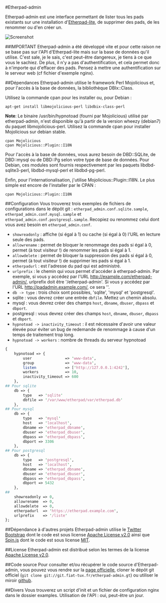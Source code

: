 #Etherpad-admin

Etherpad-admin est une interface permettant de lister tous les pads existants sur une installation d'[Etherpad-lite](https://github.com/ether/etherpad-lite), de supprimer des pads, de les renommer ou d'en créer un.

![Screenshot](https://raw.github.com/ldidry/etherpad-admin/master/demo.png)

##IMPORTANT
Etherpad-admin a été développé vite et pour cette raison ne se base pas sur l'API d'Etherpad-lite mais sur la base de données qu'il utilise.
C'est sale, je le sais, c'est peut-être dangereux, je tiens à ce que vous le sachiez.
De plus, il n'y a pas d'authentification, et cela permet donc à n'importe qui d'effacer des pads. Pensez à mettre une authentification sur le serveur web (cf fichier d'exemple nginx).

##Dépendances
Etherpad-admin utilise le framework Perl Mojolicious et, pour l'accès à la base de données, la bibliothèque DBIx::Class.

Utilisez la commande cpan pour les installer ou, pour Debian :
```shell
apt-get install libmojolicious-perl libdbix-class-perl
```

__Note__: Le binaire /usr/bin/hypnotoad (fourni par Mojolicious) utilisé par etherpad-admin, n'est disponible qu'à partir de la version wheezy (debian7) du paquet libmojolicious-perl. Utilisez la commande cpan pour installer Mojolicious sur debian stable.

```shell
cpan Mojolicious
cpan Mojolicious::Plugin::I18N
```

Pour l'accès à la base de données, vous aurez besoin de DBD::SQLite, de DBD::mysql ou de DBD::Pg selon votre type de base de données.
Pour Debian, ces modules sont fournis respectivement par les paquets libdbd-sqlite3-perl, libdbd-mysql-perl et libdbd-pg-perl.

Enfin, pour l'internationalisation, j'utilise Mojolicious::Plugin::I18N. Le plus simple est encore de l'installer par le CPAN :

```shell
cpan Mojolicious::Plugin::I18N
```

##Configuration
Vous trouverez trois exemples de fichiers de configurations dans le dépôt git : `etherpad_admin.conf.sqlite.sample`, `etherpad_admin.conf.mysql.sample` et `etherpad_admin.conf.postgresql.sample`.
Recopiez ou renommez celui dont vous avez besoin en `etherpad_admin.conf`.
* `showreadonly` : affiche (si égal à 1) ou cache (si égal à 0) l'URL en lecture seule des pads.
* `allowrename`  : permet de bloquer le renommage des pads si égal à 0, permet (à tout visiteur !) de renommer les pads si égal à 1.
* `allowdelete`  : permet de bloquer la suppression des pads si égal à 0, permet (à tout visiteur !) de supprimer les pads si égal à 1.
* `etherpadurl`  : est l'adresse du pad qui est administré.
* `urlprefix`    : le chemin qui vous permet d'accéder à etherpad-admin.
  Par exemple, si vous y accédez par l'URL http://example.com/etherpad-admin/, urlprefix doit être '/etherpad-admin'.
  Si vous y accédez par l'URL http://padadmin.example.com/, ce sera ''.
* `db -> type`  : trois choix sont possibles, 'sqlite', 'mysql' et 'postgresql'.
 * sqlite      : vous devrez créer une entrée `dbfile`. Mettez un chemin absolu.
 * mysql       : vous devrez créer des champs `host`, `dbname`, `dbuser`, `dbpass` et `dbport`.
 * postgresql  : vous devrez créer des champs `host`, `dbname`, `dbuser`, `dbpass` et `dbport`.
* `hypnotoad -> inactivity_timeout` : il est nécessaire d'avoir une valeur élevée pour éviter un bug de redemande de renommage à cause d'un temps de traitement trop long.
* `hypnotoad -> workers`            : nombre de threads du serveur hypnotoad

```perl
{
    hypnotoad => {
        user               => 'www-data',
        group              => 'www-data',
        listen             => ['http://127.0.0.1:4242'],
        workers            => 10,
        inactivity_timeout => 600
    },
## Pour sqlite
    db => {
        type   => 'sqlite'
        dbfile => '/var/www/etherpad/var/etherpad.db'
    },
## Pour mysql
    db => {
        type   => 'mysql'
        host   => 'localhost',
        dbname => 'etherpad_dbname',
        dbuser => 'etherpad_dbuser',
        dbpass => 'etherpad_dbpass',
        dbport => 3306
    },
## Pour postgresql
    db => {
        type   => 'postgresql',
        host   => 'localhost',
        dbname => 'etherpad_dbname',
        dbuser => 'etherpad_dbuser',
        dbpass => 'etherpad_dbpass',
        dbport => 5432
    },
##
    showreadonly => 0,
    allowrename  => 0,
    allowdelete  => 0,
    etherpadurl  => 'https://etherpad.example.com',
    urlprefix    => '/liste'
};
```

##Dépendance à d'autres projets
Etherpad-admin utilise le [Twitter Bootstrap](http://twitter.github.com/bootstrap/) dont le code est sous license [Apache License v2.0](http://www.apache.org/licenses/LICENSE-2.0) ainsi que [Spin.js](http://fgnass.github.com/spin.js/) dont le code est sous license [MIT](http://opensource.org/licenses/mit-license.php).

##License
Etherpad-admin est distribué selon les termes de la license [Apache License v2.0](http://www.apache.org/licenses/LICENSE-2.0).

##Code source
Pour consulter et/ou récupérer le code source d'Etherpad-admin, vous pouvez vous rendre sur la [page officielle](http://dev.fiat-tux.fr/projects/etherpad-admin), cloner le dépôt git officiel (`git clone git://git.fiat-tux.fr/etherpad-admin.gt`) ou utiliser le miroir [github](http://github.com/ldidry/etherpad-admin).

##Divers
Vous trouverez un script d'init et un fichier de configuration nginx dans le dossier examples.
Utilisation de l'API : oui, peut-être un jour.
